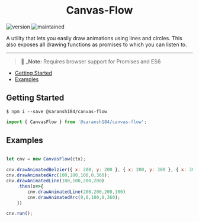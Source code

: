 <h1 align='center'>Canvas-Flow</h1>

![version](https://img.shields.io/badge/dynamic/json?color=green&label=npm%20version&prefix=v&query=version&url=https%3A%2F%2Fraw.githubusercontent.com%2Fsaranshgupta1995%2Fcanvas-flow%2Fmaster%2Fcanvas-flow%2Fpackage.json)
![maintained](https://img.shields.io/badge/maintained-yes-brightgreen)

A utility that lets you easily draw animations using lines and circles. This also exposes all drawing functions as promises to which you can listen to.
<hr>

> 💁 _**Note:** Requires browser support for Promises and ES6

- [Getting Started](#getting-started)
- [Examples](#examples)

## Getting Started

```shell
$ npm i --save @saransh184/canvas-flow
```

```javascript
import { CanvasFlow } from '@saransh184/canvas-flow';
```

## Examples

```javascript

let cnv = new CanvasFlow(ctx);

cnv.drawAnimatedBelzier({ x: 200, y: 200 }, { x: 200, y: 300 }, { x: 300, y: 400 }, { x: 200, y: 400 });
cnv.drawAnimatedArc(100,100,100,0,360);
cnv.drawAnimatedLine(100,100,200,200)
    .then(x=>{
        cnv.drawAnimatedLine(200,200,200,100)
        cnv.drawAnimatedArc(0,0,100,0,360);
    })

cnv.run();

```